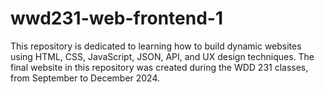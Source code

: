 # wwd231-web-frontend-1
This repository is dedicated to learning how to build dynamic websites using HTML, CSS, JavaScript, JSON, API, and UX design techniques. The final website in this repository was created during the WDD 231 classes, from September to December 2024. 
